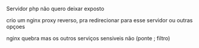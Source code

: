 

Servidor php não quero deixar exposto

crio um nginx proxy reverso, pra redirecionar para esse servidor ou outras opçoes

nginx quebra mas os outros serviços sensiveis não  (ponte ; filtro)